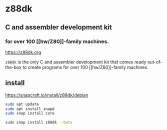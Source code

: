 # z88dk
## C and assembler development kit
### for over 100 [[hw/Z80]]-family machines.

https://z88dk.org

`z88dk` is the only C and assembler development kit that comes ready out-of-the-box to create programs for over 100 [[hw/Z80]]-family machines.

## install

https://snapcraft.io/install/z88dk/debian

```sh
sudo apt update
sudo apt install snapd
sudo snap install core
```
```sh
sudo snap install z88dk --beta
```
